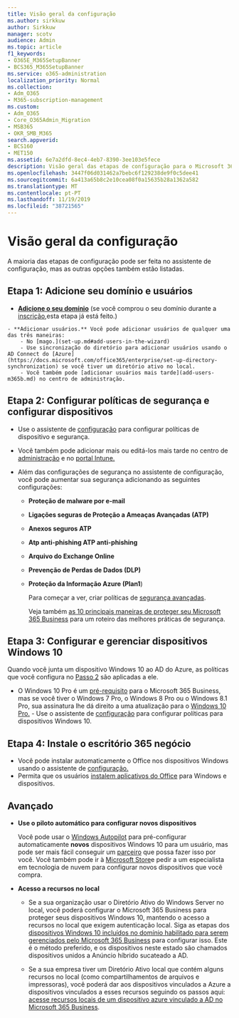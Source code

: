 ```yaml
---
title: Visão geral da configuração
ms.author: sirkkuw
author: Sirkkuw
manager: scotv
audience: Admin
ms.topic: article
f1_keywords:
- O365E_M365SetupBanner
- BCS365_M365SetupBanner
ms.service: o365-administration
localization_priority: Normal
ms.collection:
- Adm_O365
- M365-subscription-management
ms.custom:
- Adm_O365
- Core_O365Admin_Migration
- MSB365
- OKR_SMB_M365
search.appverid:
- BCS160
- MET150
ms.assetid: 6e7a2dfd-8ec4-4eb7-8390-3ee103e5fece
description: Visão geral das etapas de configuração para o Microsoft 365 Business.
ms.openlocfilehash: 3447f06d031462a7bebc6f129238de9f0c5dee41
ms.sourcegitcommit: 6a413a65b8c2e10cea08f0a15635b28a1362a582
ms.translationtype: MT
ms.contentlocale: pt-PT
ms.lasthandoff: 11/19/2019
ms.locfileid: "38721565"
---
```

# <a name="overview-of-setup"></a>Visão geral da configuração

A maioria das etapas de configuração pode ser feita no assistente de configuração, mas as outras opções também estão listadas.

## <a name="step-1-add-your-domain-and-users"></a>Etapa 1: Adicione seu domínio e usuários

   - **[Adicione o seu domínio](set-up.md#add-your-domain-to-personalize-sign-in)** (se você comprou o seu domínio durante a [inscrição,](sign-up.md)esta etapa já está feito.)

    - **Adicionar usuários.** Você pode adicionar usuários de qualquer uma das três maneiras:
        - No [mago.](set-up.md#add-users-in-the-wizard)
        - Use sincronização do diretório para adicionar usuários usando o AD Connect do [Azure](https://docs.microsoft.com/office365/enterprise/set-up-directory-synchronization) se você tiver um diretório ativo no local.
        - Você também pode [adicionar usuários mais tarde](add-users-m365b.md) no centro de administração.
## <a name="step-2-set-up-security-policies-and-configure-devices"></a>Etapa 2: Configurar políticas de segurança e configurar dispositivos 

  - Use o assistente de [configuração](set-up.md#protect-data-and-devices) para configurar políticas de dispositivo e segurança. 
  - Você também pode adicionar mais ou editá-los mais tarde no centro de [administração](view-policies-and-devices.md) e no [portal Intune.](https://docs.microsoft.com/intune/tutorial-walkthrough-intune-portal)
  - Além das configurações de segurança no assistente de configuração, você pode aumentar sua segurança adicionando as seguintes configurações:

      - **Proteção de malware por e-mail**
      - **Ligações seguras de Proteção a Ameaças Avançadas (ATP)**
      - **Anexos seguros ATP**
      - **Atp anti-phishing ATP anti-phishing**
      - **Arquivo do Exchange Online**
      - **Prevenção de Perdas de Dados (DLP)**
      - **Proteção da Informação Azure (Plan1**)

          Para começar a ver, criar políticas de [segurança avançadas](set-up-advanced-security.md).

        Veja também [as 10 principais maneiras de proteger seu Microsoft 365 Business](https://docs.microsoft.com/office365/admin/security-and-compliance/secure-your-business-data) para um roteiro das melhores práticas de segurança.

## <a name="step-3-set-up-and-manage-windows-10-devices"></a>Etapa 3: Configurar e gerenciar dispositivos Windows 10

   Quando você junta um dispositivo Windows 10 ao AD do Azure, as políticas que você configura no [Passo 2](#step-2-set-up-security-policies-and-configure-devices) são aplicadas a ele.

   - O Windows 10 Pro é um [pré-requisito](pre-requisites-for-data-protection.md) para o Microsoft 365 Business, mas se você tiver o Windows 7 Pro, o Windows 8 Pro ou o Windows 8.1 Pro, sua assinatura lhe dá direito a uma atualização para o [Windows 10 Pro.](https://docs.microsoft.com/microsoft-365/business/upgrade-to-windows-pro-creators-update)
    - Use o assistente de [configuração](set-up.md#protect-data-and-devices) para configurar políticas para dispositivos Windows 10.

## <a name="step-4-install-office-365-business"></a>Etapa 4: Instale o escritório 365 negócio
- Você pode instalar automaticamente o Office nos dispositivos Windows usando o assistente de [configuração.](set-up.md#deploy-office-365-client-apps)
- Permita que os usuários [instalem aplicativos do Office](https://docs.microsoft.com/office365/admin/setup/install-applications) para Windows e dispositivos.
     
## <a name="advanced"></a>Avançado
- **Use o piloto automático para configurar novos dispositivos**
            
     Você pode usar o [Windows Autopilot](add-autopilot-devices-and-profile.md) para pré-configurar automaticamente **novos** dispositivos Windows 10 para um usuário, mas pode ser mais fácil conseguir um [parceiro](https://www.microsoft.com/solution-providers/search) que possa fazer isso por você. Você também pode ir à [Microsoft Store](https://go.microsoft.com/fwlink/?linkid=874598)e pedir a um especialista em tecnologia de nuvem para configurar novos dispositivos que você compra.

- **Acesso a recursos no local**

     - Se a sua organização usar o Diretório Ativo do Windows Server no local, você poderá configurar o Microsoft 365 Business para proteger seus dispositivos Windows 10, mantendo o acesso a recursos no local que exigem autenticação local. Siga as etapas dos [dispositivos Windows 10 incluídos no domínio habilitado para serem gerenciados pelo Microsoft 365 Business](manage-windows-devices.md) para configurar isso. Este é o método preferido, e os dispositivos neste estado são chamados dispositivos unidos a Anúncio híbrido sucateado a AD.

    - Se a sua empresa tiver um Diretório Ativo local que contém alguns recursos no local (como compartilhamentos de arquivos e impressoras), você poderá dar aos dispositivos vinculados a Azure a dispositivos vinculados a esses recursos seguindo os passos aqui: [acesse recursos locais de um dispositivo azure vinculado a AD no Microsoft 365 Business](access-resources.md).

  